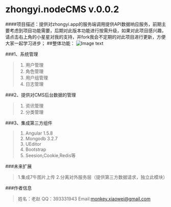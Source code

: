 # zhongyi.nodeCMS v.0.0.2
####项目描述：提供对zhongyi.app的服务端调用提供API数据响应服务，前期主要考虑到项目功能需要，后期对此版本功能进行按需升级，如果对此项目感兴趣，请点击右上角的小星星对我的支持，并fork我会不定期的对此项目进行更新，方便大家一起学习进步；
##整体功能：
 ![Image text](https://github.com/xiaopohou/zhongyi.nodeCMS/blob/master/zhongyiNodeJs/im/map.png)

###1、系统管理
>   1. 用户管理
>   1. 角色管理
>   1. 用户组管理
>   1. 日志管理

###2、提供对CMS后台数据的管理
>   1. 资讯管理
>   1. 分类管理 

###3、集成第三方组件
>   1. Angular 1.5.8
>   1. Mongodb 3.2.7
>   1. UEditor
>   1. Bootstrap
>   1. Seesion,Cookie,Redis等

###未来扩展
>   1.集成7牛图片上传
>   2.分离对外服务层（提供第三方数据请求，独立此模块）


###作者信息
>   姓名：老赵 
>   QQ：393331943
>   Email:monkey.xiaowei@gmail.com